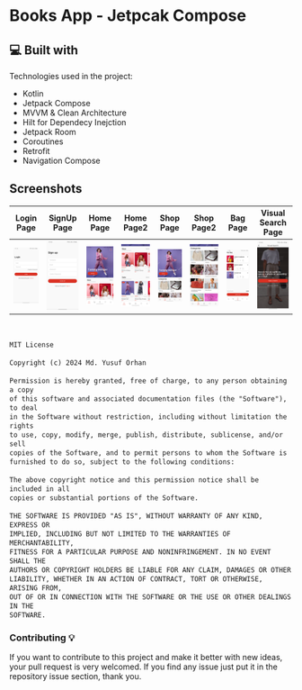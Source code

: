 # Books App - Jetpcak Compose

<h2>💻 Built with</h2>

Technologies used in the project:

*   Kotlin
*   Jetpack Compose
*   MVVM & Clean Architecture
*   Hilt for Dependecy Inejction
*   Jetpack Room
*   Coroutines
*   Retrofit
*   Navigation Compose

## Screenshots 
Login Page | SignUp Page | Home Page | Home Page2 | Shop Page | Shop Page2 | Bag Page | Visual Search Page
--- | --- | --- |--- |--- |--- |--- |---  
![](https://github.com/JahidHasanCO/BuyNow-App/blob/master/ART/Login_activity.png) | ![](https://github.com/JahidHasanCO/BuyNow-App/blob/master/ART/SignUp_activity.png) | ![](https://github.com/JahidHasanCO/BuyNow-App/blob/master/ART/Home_activity.png) | ![](https://github.com/JahidHasanCO/BuyNow-App/blob/master/ART/Home_activity2.png) | ![](https://github.com/JahidHasanCO/BuyNow-App/blob/master/ART/Shop.png) | ![](https://github.com/JahidHasanCO/BuyNow-App/blob/master/ART/Shop2.png) | ![](https://github.com/JahidHasanCO/BuyNow-App/blob/master/ART/Bag_activity.png) | ![](https://github.com/JahidHasanCO/BuyNow-App/blob/master/ART/Visual_search_activity.png) 

<br />

```
MIT License

Copyright (c) 2024 Md. Yusuf Orhan

Permission is hereby granted, free of charge, to any person obtaining a copy
of this software and associated documentation files (the "Software"), to deal
in the Software without restriction, including without limitation the rights
to use, copy, modify, merge, publish, distribute, sublicense, and/or sell
copies of the Software, and to permit persons to whom the Software is
furnished to do so, subject to the following conditions:

The above copyright notice and this permission notice shall be included in all
copies or substantial portions of the Software.

THE SOFTWARE IS PROVIDED "AS IS", WITHOUT WARRANTY OF ANY KIND, EXPRESS OR
IMPLIED, INCLUDING BUT NOT LIMITED TO THE WARRANTIES OF MERCHANTABILITY,
FITNESS FOR A PARTICULAR PURPOSE AND NONINFRINGEMENT. IN NO EVENT SHALL THE
AUTHORS OR COPYRIGHT HOLDERS BE LIABLE FOR ANY CLAIM, DAMAGES OR OTHER
LIABILITY, WHETHER IN AN ACTION OF CONTRACT, TORT OR OTHERWISE, ARISING FROM,
OUT OF OR IN CONNECTION WITH THE SOFTWARE OR THE USE OR OTHER DEALINGS IN THE
SOFTWARE.
```

### Contributing 💡
If you want to contribute to this project and make it better with new ideas, your pull request is very welcomed.
If you find any issue just put it in the repository issue section, thank you.
